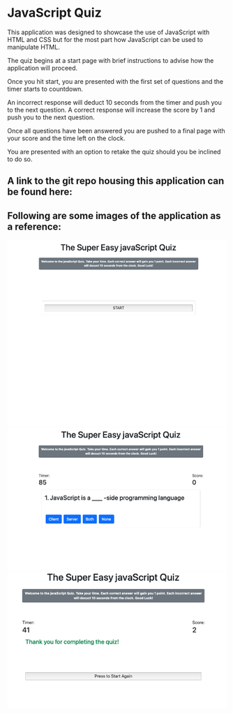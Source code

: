 # JavaScript Quiz


This application was designed to showcase the use of JavaScript with HTML and CSS but for the most part how JavaScript can be used to manipulate HTML.


The quiz begins at a start page with brief instructions to advise how the application will proceed.

Once you hit start, you are presented with the first set of questions and the timer starts to countdown.

An incorrect response will deduct 10 seconds from the timer and push you to the next question.
A correct response will increase the score by 1 and push you to the next question.

Once all questions have been answered you are pushed to a final page with your score and the time left on the clock.

You are presented with an option to retake the quiz should you be inclined to do so.

## __A link to the git repo housing this application can be found here:__


## __Following are some images of the application as a reference:__

![Start Page](/Assets/images/startPage.png)
![Quesitons Page](/Assets/images/questionsPage.png)
![Finish Page](/Assets/images/finishPage.png)